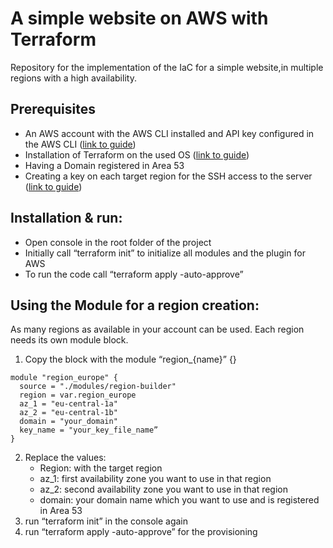 # A simple website on AWS with Terraform

Repository for the implementation of the IaC for a simple website,in multiple regions with a high availability.

## Prerequisites

* An AWS account with the AWS CLI installed and API key configured in the AWS CLI ([link to guide](https://docs.aws.amazon.com/cli/latest/userguide/getting-started-install.html))
* Installation of Terraform on the used OS ([link to guide](https://developer.hashicorp.com/terraform/tutorials/aws-get-started/install-cli))
* Having a Domain registered in Area 53
* Creating a key on each target region for the SSH access to the server ([link to guide](https://docs.aws.amazon.com/AWSEC2/latest/UserGuide/create-key-pairs.html))

## Installation & run:
* Open console in the root folder of the project
* Initially call “terraform init” to initialize all modules and the plugin for AWS
* To run the code call “terraform apply -auto-approve”

## Using the Module for a region creation:
As many regions as available in your account can be used. Each region needs its own module block.
1. Copy the block with the module “region_{name}” {}

```
module "region_europe" {
  source = "./modules/region-builder"
  region = var.region_europe
  az_1 = "eu-central-1a"
  az_2 = "eu-central-1b"
  domain = "your_domain"
  key_name = "your_key_file_name”
}
```

2. Replace the values:
   - Region: with the target region
   - az_1: first availability zone you want to use in that region
   - az_2: second availability zone you want to use in that region
   - domain: your domain name which you want to use and is registered in Area 53
3. run “terraform init” in the console again
4. run “terraform apply -auto-approve” for the provisioning

